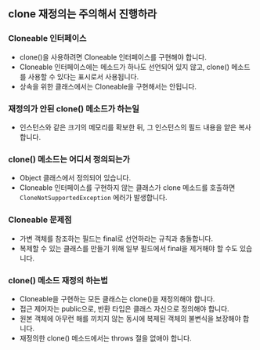 ## clone 재정의는 주의해서 진행하라

### Cloneable 인터페이스
- clone()을 사용하려면 Cloneable 인터페이스를 구현해야 합니다.
- Cloneable 인터페이스에는 메소드가 하나도 선언되어 있지 않고, clone() 메소드를 사용할 수 있다는 표시로서 사용됩니다.
- 상속을 위한 클래스에서는 Cloneable을 구현해서는 안됩니다.

### 재정의가 안된 clone() 메소드가 하는일
- 인스턴스와 같은 크기의 메모리를 확보한 뒤, 그 인스턴스의 필드 내용을 얕은 복사합니다.

### clone() 메소드는 어디서 정의되는가
- Object 클래스에서 정의되어 있습니다.
- Cloneable 인터페이스를 구현하지 않는 클래스가 clone 메소드를 호출하면 `CloneNotSupportedException` 에러가 발생합니다.

### Cloneable 문제점
- 가변 객체를 참조하는 필드는 final로 선언하라는 규칙과 충돌합니다.
- 복제할 수 있는 클래스를 만들기 위해 일부 필드에서 final을 제거해야 할 수도 있습니다.

### clone() 메소드 재정의 하는법
- Cloneable을 구현하는 모든 클래스는 clone()을 재정의해야 합니다.
- 접근 제어자는 public으로, 반환 타입은 클래스 자신으로 정의해야 합니다.
- 원본 객체에 아무런 해를 끼치지 않는 동시에 복제된 객체의 불변식을 보장해야 합니다.
- 재정의한 clone() 메소드에서는 throws 절을 없애야 합니다.